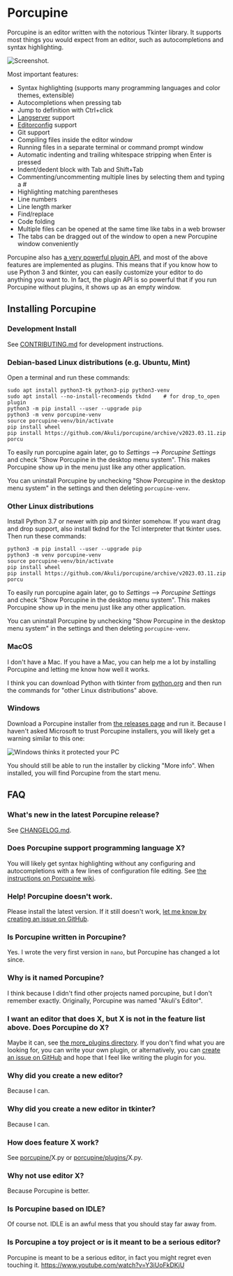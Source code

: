 # Porcupine

Porcupine is an editor written with the notorious Tkinter library. It supports
most things you would expect from an editor, such as autocompletions and syntax
highlighting.

![Screenshot.](screenshot.png)

Most important features:
- Syntax highlighting (supports many programming languages
  and color themes, extensible)
- Autocompletions when pressing tab
- Jump to definition with Ctrl+click
- [Langserver] support
- [Editorconfig][] support
- Git support
- Compiling files inside the editor window
- Running files in a separate terminal or command prompt window
- Automatic indenting and trailing whitespace stripping when Enter is pressed
- Indent/dedent block with Tab and Shift+Tab
- Commenting/uncommenting multiple lines by selecting them and typing a #
- Highlighting matching parentheses
- Line numbers
- Line length marker
- Find/replace
- Code folding
- Multiple files can be opened at the same time like tabs in a web browser
- The tabs can be dragged out of the window to open a new Porcupine window conveniently

[Pygments]: https://pygments.org/
[Langserver]: https://langserver.org/
[Editorconfig]: https://editorconfig.org/

Porcupine also has [a very powerful plugin
API](https://akuli.github.io/porcupine/), and most of the above features are
implemented as plugins. This means that if you know how to use Python 3 and
tkinter, you can easily customize your editor to do anything you want to. In
fact, the plugin API is so powerful that if you run Porcupine without plugins,
it shows up as an empty window.

## Installing Porcupine

### Development Install

See [CONTRIBUTING.md](CONTRIBUTING.md) for development instructions.

### Debian-based Linux distributions (e.g. Ubuntu, Mint)

Open a terminal and run these commands:

    sudo apt install python3-tk python3-pip python3-venv
    sudo apt install --no-install-recommends tkdnd    # for drop_to_open plugin
    python3 -m pip install --user --upgrade pip
    python3 -m venv porcupine-venv
    source porcupine-venv/bin/activate
    pip install wheel
    pip install https://github.com/Akuli/porcupine/archive/v2023.03.11.zip
    porcu

To easily run porcupine again later,
go to *Settings* --> *Porcupine Settings*
and check "Show Porcupine in the desktop menu system".
This makes Porcupine show up in the menu just like any other application.

You can uninstall Porcupine by unchecking "Show Porcupine in the desktop menu system" in the settings
and then deleting `porcupine-venv`.

### Other Linux distributions

Install Python 3.7 or newer with pip and tkinter somehow.
If you want drag and drop support, also install tkdnd for the Tcl interpreter that tkinter uses.
Then run these commands:

    python3 -m pip install --user --upgrade pip
    python3 -m venv porcupine-venv
    source porcupine-venv/bin/activate
    pip install wheel
    pip install https://github.com/Akuli/porcupine/archive/v2023.03.11.zip
    porcu

To easily run porcupine again later,
go to *Settings* --> *Porcupine Settings*
and check "Show Porcupine in the desktop menu system".
This makes Porcupine show up in the menu just like any other application.

You can uninstall Porcupine by unchecking "Show Porcupine in the desktop menu system" in the settings
and then deleting `porcupine-venv`.

### MacOS

I don't have a Mac. If you have a Mac, you can help me a lot by installing
Porcupine and letting me know how well it works.

I think you can download Python with tkinter from
[python.org](https://www.python.org/) and then run the commands for
"other Linux distributions" above.

### Windows

Download a Porcupine installer from [the releases page](https://github.com/Akuli/porcupine/releases) and run it.
Because I haven't asked Microsoft to trust Porcupine installers,
you will likely get a warning similar to this one:

![Windows thinks it protected your PC](windows-defender.png)

You should still be able to run the installer by clicking "More info".
When installed, you will find Porcupine from the start menu.

## FAQ

### What's new in the latest Porcupine release?

See [CHANGELOG.md](CHANGELOG.md).

### Does Porcupine support programming language X?
You will likely get syntax highlighting without any configuring
and autocompletions with a few lines of configuration file editing.
See [the instructions on Porcupine wiki](https://github.com/Akuli/porcupine/wiki/Getting-Porcupine-to-work-with-a-programming-language).

### Help! Porcupine doesn't work.
Please install the latest version.
If it still doesn't work, [let me know by creating an issue on
GitHub](http://github.com/Akuli/porcupine/issues/new).

### Is Porcupine written in Porcupine?

Yes. I wrote the very first version in `nano`, but Porcupine has changed a lot since.

### Why is it named Porcupine?

I think because I didn't find other projects named porcupine, but I don't remember exactly.
Originally, Porcupine was named "Akuli's Editor".

### I want an editor that does X, but X is not in the feature list above. Does Porcupine do X?
Maybe it can, see [the more_plugins directory](more_plugins/). If you don't
find what you are looking for, you can write your own plugin, or alternatively,
you can [create an issue on GitHub](https://github.com/Akuli/porcupine/issues/new)
and hope that I feel like writing the plugin for you.

### Why did you create a new editor?
Because I can.

### Why did you create a new editor in tkinter?
Because I can.

### How does feature X work?
See [porcupine/](porcupine/)X.py or [porcupine/plugins/](porcupine/plugins/)X.py.

### Why not use editor X?
Because Porcupine is better.

### Is Porcupine based on IDLE?
Of course not. IDLE is an awful mess that you should stay far away from.

### Is Porcupine a toy project or is it meant to be a serious editor?
Porcupine is meant to be a serious editor, in fact you might regret even touching it.
https://www.youtube.com/watch?v=Y3iUoFkDKjU
